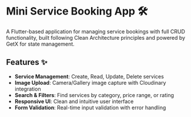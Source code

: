 # Mini Service Booking App 🛠️

A Flutter-based application for managing service bookings with full CRUD functionality, built following Clean Architecture principles and powered by GetX for state management.

## Features ✨
- **Service Management**: Create, Read, Update, Delete services
- **Image Upload**: Camera/Gallery image capture with Cloudinary integration
- **Search & Filters**: Find services by category, price range, or rating
- **Responsive UI**: Clean and intuitive user interface
- **Form Validation**: Real-time input validation with error handling

